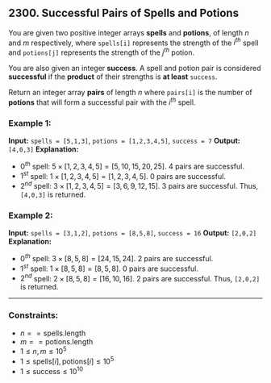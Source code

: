 ## 2300. Successful Pairs of Spells and Potions

You are given two positive integer arrays **spells** and **potions**, of length $n$ and $m$ respectively, where `spells[i]` represents the strength of the $i^{th}$ spell and `potions[j]` represents the strength of the $j^{th}$ potion.

You are also given an integer **success**. A spell and potion pair is considered **successful** if the **product** of their strengths is **at least** `success`.

Return an integer array **pairs** of length $n$ where `pairs[i]` is the number of **potions** that will form a successful pair with the $i^{th}$ spell.

### Example 1:
**Input:** `spells = [5,1,3]`, `potions = [1,2,3,4,5]`, `success = 7`
**Output:** `[4,0,3]`
**Explanation:**
- $0^{th}$ spell: $5 \times [1,2,3,4,5] = [5,10,15,20,25]$. 4 pairs are successful.
- $1^{st}$ spell: $1 \times [1,2,3,4,5] = [1,2,3,4,5]$. 0 pairs are successful.
- $2^{nd}$ spell: $3 \times [1,2,3,4,5] = [3,6,9,12,15]$. 3 pairs are successful.
Thus, `[4,0,3]` is returned.

### Example 2:
**Input:** `spells = [3,1,2]`, `potions = [8,5,8]`, `success = 16`
**Output:** `[2,0,2]`
**Explanation:**
- $0^{th}$ spell: $3 \times [8,5,8] = [24,15,24]$. 2 pairs are successful.
- $1^{st}$ spell: $1 \times [8,5,8] = [8,5,8]$. 0 pairs are successful. 
- $2^{nd}$ spell: $2 \times [8,5,8] = [16,10,16]$. 2 pairs are successful. 
Thus, `[2,0,2]` is returned.

---

### Constraints:
* $n == \text{spells.length}$
* $m == \text{potions.length}$
* $1 \le n, m \le 10^5$
* $1 \le \text{spells}[i], \text{potions}[i] \le 10^5$
* $1 \le \text{success} \le 10^{10}$